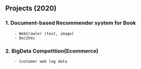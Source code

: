 ## Projects (2020)

### 1. Document-based Recommender system for Book
        - WebCrawler (text, image)
        - Doc2Vec

### 2. BigData Competition(Ecommerce)
        - Customer web log data
